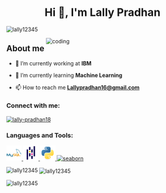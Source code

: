 <h1 align="center">Hi 👋, I'm Lally Pradhan</h1>
<p align="left"> <img src="https://komarev.com/ghpvc/?username=lally12345&label=Profile%20views&color=0e75b6&style=flat" alt="lally12345" /> </p>
<img align="right" alt="coding"width="400"src="https://encrypted-tbn0.gstatic.com/images?q=tbn:ANd9GcQ-7ZE0yPLYziujpaBaoR_pYWp7FeUsn4tktA&usqp=CAU">

## About me
- 🔭 I’m currently working at **IBM**

- 🌱 I’m currently learning **Machine Learning**

- 📫 How to reach me **Lallypradhan16@gmail.com**

<h3 align="left">Connect with me:</h3>
<p align="left">
<a href="https://linkedin.com/in/lally-pradhan18" target="blank"><img align="center" src="https://raw.githubusercontent.com/rahuldkjain/github-profile-readme-generator/master/src/images/icons/Social/linked-in-alt.svg" alt="lally-pradhan18" height="30" width="40" /></a>
</p>

<h3 align="left">Languages and Tools:</h3>
<p align="left"> <a href="https://www.mysql.com/" target="_blank" rel="noreferrer"> <img src="https://raw.githubusercontent.com/devicons/devicon/master/icons/mysql/mysql-original-wordmark.svg" alt="mysql" width="40" height="40"/> </a> <a href="https://pandas.pydata.org/" target="_blank" rel="noreferrer"> <img src="https://raw.githubusercontent.com/devicons/devicon/2ae2a900d2f041da66e950e4d48052658d850630/icons/pandas/pandas-original.svg" alt="pandas" width="40" height="40"/> </a> <a href="https://www.python.org" target="_blank" rel="noreferrer"> <img src="https://raw.githubusercontent.com/devicons/devicon/master/icons/python/python-original.svg" alt="python" width="40" height="40"/> </a> <a href="https://seaborn.pydata.org/" target="_blank" rel="noreferrer"> <img src="https://seaborn.pydata.org/_images/logo-mark-lightbg.svg" alt="seaborn" width="40" height="40"/> </a> </p>

<p><img align="left" src="https://github-readme-stats.vercel.app/api/top-langs?username=lally12345&show_icons=true&locale=en&layout=compact" alt="lally12345" /></p>

<p>&nbsp;<img align="center" src="https://github-readme-stats.vercel.app/api?username=lally12345&show_icons=true&locale=en" alt="lally12345" /></p>

<p><img align="center" src="https://github-readme-streak-stats.herokuapp.com/?user=lally12345&" alt="lally12345" /></p>

